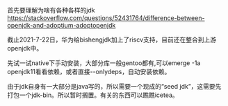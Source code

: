 首先要理解为啥有各种各样的jdk
<https://stackoverflow.com/questions/52431764/difference-between-openjdk-and-adoptium-adoptopenjdk>

截止2021-7-22日，华为给bishengjdk加上了riscv支持，目前还在整合到上游openjdk中。

先试一试native下手动安装，大部分库一般gentoo都有,可以emerge -1a openjdk11看看依赖，或者直接--onlydeps，自动安装依赖。

由于jdk自身有一大部分是java写的，所以需要一个现成的“seed jdk”，这需要先打包一个jdk-bin。所以暂时搁置。有关的东西可以瞧瞧icetea。
